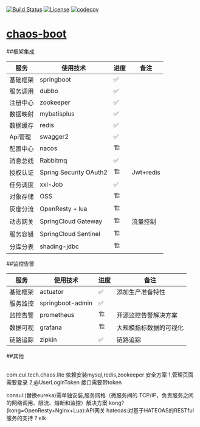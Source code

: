 [![Build Status](https://travis-ci.org/zhoutaoo/SpringCloud.svg?branch=master)](https://travis-ci.org/zhoutaoo/SpringCloud)
[![License](https://img.shields.io/badge/License-Apache%202.0-blue.svg)](https://opensource.org/licenses/Apache-2.0)
[![codecov](https://codecov.io/gh/zhoutaoo/SpringCloud/branch/master/graph/badge.svg)](https://codecov.io/gh/zhoutaoo/SpringCloud)
# [chaos-boot](https://github.com/cui-stack/chaos/)
##框架集成

|  服务     | 使用技术                 |   进度        |    备注   |
|----------|-------------------------|---------------|-----------|
|  基础框架 | springboot              |   ✅          |           |
|  服务调用 | dubbo                   |   ✅          |           |
|  注册中心 | zookeeper               |   ✅          |           |
|  数据映射 | mybatisplus             |   ✅          |           |
|  数据缓存 | redis                   |   ✅          |           |
|  Api管理  | swagger2                |   ✅          |           |
|  配置中心 | nacos                   |   🏗          |           |
|  消息总线 | Rabbitmq                |   ✅          |           |
|  授权认证 | Spring Security OAuth2  |   🏗          |Jwt+redis  |
|  任务调度 | xxl-Job                 |   ✅          |           |
|  对象存储 | OSS                     |   🏗          |           |
|  灰度分流 | OpenResty + lua         |   🏗          |           |
|  动态网关 | SpringCloud Gateway     |   🏗          |  流量控制  |
|  服务容错 | SpringCloud Sentinel    |   🏗          |           |
|  分库分表 | shading-jdbc            |   🏗          |           |

##监控告警

|  服务     | 使用技术                 |   进度        |    备注   |
|----------|-------------------------|---------------|-----------|
|  基础框架 | actuator            |   ✅          | 添加生产准备特性     |
|  服务监控 | springboot-admin    |   ✅          |                     |
|  监控告警 | prometheus          |   🏗          |开源监控告警解决方案   |
|  数据可视 | grafana             |   🏗          |大规模指标数据的可视化 |
|  链路追踪 | zipkin              |   ✅          |链路追踪              |

##其他

##
com.cui.tech.chaos.lite
依赖安装mysql,redis,zookeeper
安全方案
1,管理页面需要登录
2,@UserLoginToken 接口需要带token



consul:(替换eureka)需单独安装,服务网格（微服务间的 TCP/IP，负责服务之间的网络调用、限流、熔断和监控）解决方案
kong?(kong=OpenResty+Nginx+Lua):API网关
hateoas:对基于HATEOAS的RESTful服务的支持 ?
elk


